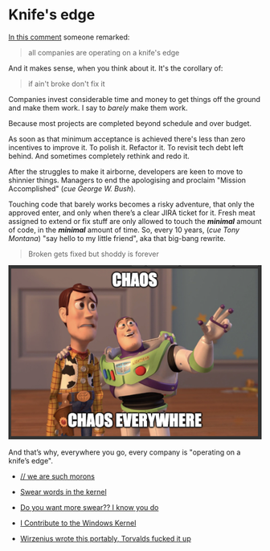 # Knife's edge

[In this comment](https://news.ycombinator.com/item?id=39365187#39366352)
someone remarked:

> all companies are operating on a knife's edge

And it makes sense, when you think about it. It's the corollary of:

> if ain't broke don't fix it

Companies invest considerable time and money to get things off the
ground and make them work. I say to _barely_ make them work.

Because most projects are completed beyond schedule and over budget.

As soon as that minimum acceptance is achieved there's less than zero
incentives to improve it. To polish it. Refactor it. To revisit tech
debt left behind. And sometimes completely rethink and redo it.

After the struggles to make it airborne, developers are keen to move
to shinnier things. Managers to end the apologising
and proclaim "Mission Accomplished" (_cue George W. Bush_).

Touching code that barely works becomes a risky adventure, that only
the approved enter, and only when there’s a clear JIRA ticket for it.
Fresh meat assigned to extend or fix stuff are only allowed to touch
the _**minimal**_ amount of code, in the _**minimal**_ amount of time.
So, every 10 years,  (_cue Tony Montana_) "say hello to my little
friend", aka that big-bang rewrite.

> Broken gets fixed but shoddy is forever

<!--
>
> [https://twitter.com/bl0rq/status/1772076422435131489](https://twitter.com/bl0rq/status/1772076422435131489)
-->


![Chaos](https://raw.githubusercontent.com/jpedro/jpedro.github.io/master/.github/static/img/chaos.png)

And that’s why, everywhere you go, every company is "operating on a
knife’s edge".

- [// we are such morons](http://atdt.freeshell.org/k5/story_2004_2_15_71552_7795.html)

- [Swear words in the kernel](https://www.vidarholen.net/contents/wordcount/)

- [Do you want more swear?? I know you do](https://eeggs.com/items/37700.html)

- [I Contribute to the Windows Kernel](https://blog.zorinaq.com/i-contribute-to-the-windows-kernel-we-are-slower-than-other-oper/)

- [Wirzenius wrote this portably, Torvalds fucked it up](https://github.com/torvalds/linux/blob/master/lib/vsprintf.c#L10)


<!--
## Solution?

What products needs is constant attention.
-->
